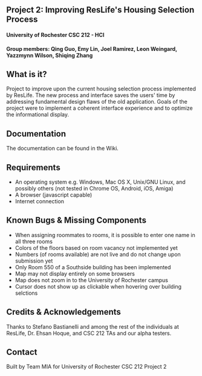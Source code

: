 <h2>Project 2: Improving ResLife's Housing Selection Process</h2>
<h4>University of Rochester CSC 212 - HCI</h4>
<h4>Group members: Qing Guo, Emy Lin, Joel Ramirez, Leon Weingard, Yazzmynn Wilson, Shiqing Zhang</h4>

What is it?
-----------
Project to improve upon the current housing selection process implemented by ResLife.
The new process and interface saves the users' time by addressing fundamental design flaws of the old application. 
Goals of the project were to implement a coherent interface experience and to optimize the informational display.

Documentation
-------------
The documentation can be found in the Wiki.

Requirements
------------
<ul> 
<li>An operating system e.g. Windows, Mac OS X, Unix/GNU Linux, and possibly others (not tested in Chrome OS, Android, iOS, Amiga) </li>
<li>A browser (javascript capable)</li>
<li>Internet connection</li>
</ul>

Known Bugs & Missing Components
-------------------------------
<ul>
<li>When assigning roommates to rooms, it is possible to enter one name in all three rooms</li>
<li>Colors of the floors based on room vacancy not implemented yet</li>
<li>Numbers (of rooms available) are not live and do not change upon submission yet</li>
<li>Only Room 550 of a Southside building has been implemented</li>
<li>Map may not display entirely on some browsers</li>
<li>Map does not zoom in to the University of Rochester campus</li>
<li>Cursor does not show up as clickable when hovering over building selctions</li>
</ul>

Credits & Acknowledgements
--------------------------
Thanks to Stefano Bastianelli and among the rest of the individuals at ResLife, Dr. Ehsan Hoque, and CSC 212 TAs and our alpha testers.

Contact
-------
Built by Team MIA for University of Rochester CSC 212 Project 2
